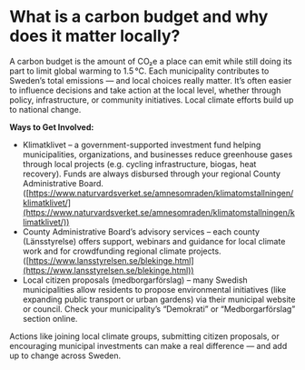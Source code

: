 # What is a carbon budget and why does it matter locally?

A carbon budget is the amount of CO₂e a place can emit while still doing its part to limit global warming to 1.5 °C. Each municipality contributes to Sweden’s total emissions — and local choices really matter. It’s often easier to influence decisions and take action at the local level, whether through policy, infrastructure, or community initiatives. Local climate efforts build up to national change.

**Ways to Get Involved:**
- Klimatklivet – a government-supported investment fund helping municipalities, organizations, and businesses reduce greenhouse gases through local projects (e.g. cycling infrastructure, biogas, heat recovery). Funds are always disbursed through your regional County Administrative Board. ([https://www.naturvardsverket.se/amnesomraden/klimatomstallningen/klimatklivet/](https://www.naturvardsverket.se/amnesomraden/klimatomstallningen/klimatklivet/))
- County Administrative Board’s advisory services – each county (Länsstyrelse) offers support, webinars and guidance for local climate work and for crowdfunding regional climate projects. ([https://www.lansstyrelsen.se/blekinge.html](https://www.lansstyrelsen.se/blekinge.html))
- Local citizen proposals (medborgarförslag) – many Swedish municipalities allow residents to propose environmental initiatives (like expanding public transport or urban gardens) via their municipal website or council. Check your municipality’s “Demokrati” or “Medborgarförslag” section online.

Actions like joining local climate groups, submitting citizen proposals, or encouraging municipal investments can make a real difference — and add up to change across Sweden.
